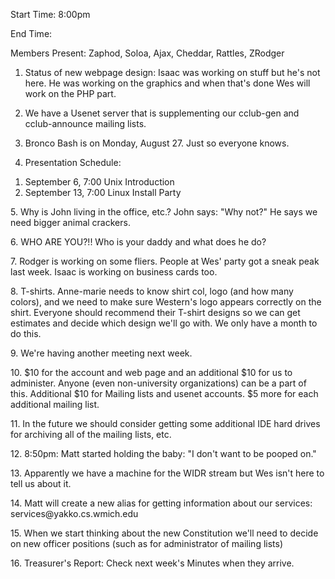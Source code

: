Start Time: 8:00pm </p><p>
End Time: </p><p>
Members Present: Zaphod, Soloa, Ajax, Cheddar, Rattles, ZRodger </p><p>
1. Status of new webpage design: Isaac was working on stuff but he's not here.  He was working on the graphics and when that's done Wes will work on the PHP part. </p><p>
2. We have a Usenet server that is supplementing our cclub-gen and  cclub-announce mailing lists. </p><p>
3. Bronco Bash is on Monday, August 27.  Just so everyone knows. </p><p>
4. Presentation Schedule: </p><p>
<ol> <li>September 6, 7:00 Unix Introduction</li> <li>September 13, 7:00 Linux Install Party</li> </ol> </p><p>
5. Why is John living in the office, etc.?  John says: "Why not?"  He says we need bigger animal crackers. </p><p>
6. WHO ARE YOU?!!  Who is your daddy and what does he do? </p><p>
7. Rodger is working on some fliers.  People at Wes' party got a sneak peak last week.  Isaac is working on business cards too. </p><p>
8. T-shirts.   Anne-marie needs to know shirt col, logo (and how many colors), and we need to make sure Western's logo appears correctly on the shirt.   Everyone should recommend their T-shirt designs so we can get estimates and decide which design we'll go with.  We only have a month to do this. </p><p>
9. We're having another meeting next week. </p><p>
10. $10 for the account and web page and an additional $10 for us to administer. Anyone (even non-university organizations) can be a part of this.  Additional $10 for Mailing lists and usenet accounts. $5 more for each additional mailing list. </p><p>
11. In the future we should consider getting some additional IDE hard drives for archiving all of the mailing lists, etc. </p><p>
12. 8:50pm: Matt started holding the baby: "I don't want to be pooped on." </p><p>
13. Apparently we have a machine for the WIDR stream but Wes isn't here to tell us about it. </p><p>
14. Matt will create a new alias for getting information about our services: services@yakko.cs.wmich.edu </p><p>
15. When we start thinking about the new Constitution we'll need to decide on new officer positions (such as for administrator of mailing lists) </p><p>
16. Treasurer's Report: Check next week's Minutes when they arrive. </p>

